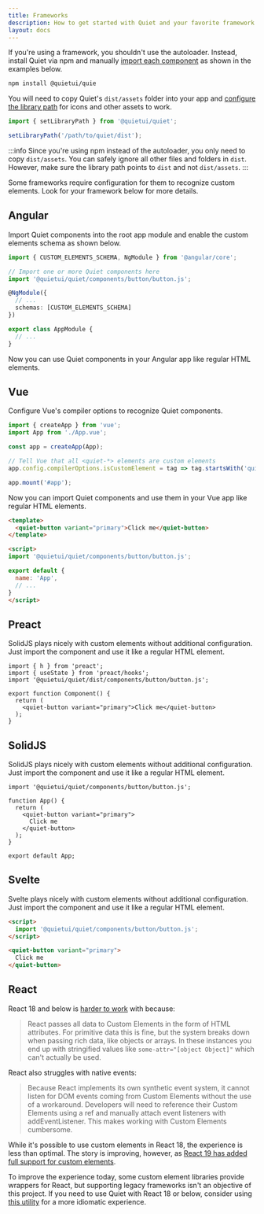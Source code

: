 ```yaml
---
title: Frameworks
description: How to get started with Quiet and your favorite framework.
layout: docs
---
```


If you're using a framework, you shouldn't use the autoloader. Instead, install Quiet via npm and manually [import each component](/docs/#manually-importing) as shown in the examples below.

```sh
npm install @quietui/quie
```

You will need to copy Quiet's `dist/assets` folder into your app and [configure the library path](/docs/#setting-the-library-path) for icons and other assets to work.

```js
import { setLibraryPath } from '@quietui/quiet';

setLibraryPath('/path/to/quiet/dist');
```

:::info
Since you're using npm instead of the autoloader, you only need to copy `dist/assets`. You can safely ignore all other files and folders in `dist`. However, make sure the library path points to `dist` and not `dist/assets`.
:::

Some frameworks require configuration for them to recognize custom elements. Look for your framework below for more details.

## Angular

Import Quiet components into the root app module and enable the custom elements schema as shown below.

```ts
import { CUSTOM_ELEMENTS_SCHEMA, NgModule } from '@angular/core';

// Import one or more Quiet components here
import '@quietui/quiet/components/button/button.js';

@NgModule({
  // ...
  schemas: [CUSTOM_ELEMENTS_SCHEMA]
})

export class AppModule {
  // ...
}
```

Now you can use Quiet components in your Angular app like regular HTML elements.

## Vue

Configure Vue's compiler options to recognize Quiet components.

```ts
import { createApp } from 'vue';
import App from './App.vue';

const app = createApp(App);

// Tell Vue that all <quiet-*> elements are custom elements
app.config.compilerOptions.isCustomElement = tag => tag.startsWith('quiet-');

app.mount('#app');
```

Now you can import Quiet components and use them in your Vue app like regular HTML elements.

```html
<template>
  <quiet-button variant="primary">Click me</quiet-button>
</template>

<script>
import '@quietui/quiet/components/button/button.js';

export default {
  name: 'App',
  // ...
}
</script>
```

## Preact

SolidJS plays nicely with custom elements without additional configuration. Just import the component and use it like a regular HTML element.

```tsx
import { h } from 'preact';
import { useState } from 'preact/hooks';
import '@quietui/quiet/dist/components/button/button.js';

export function Component() {
  return (
    <quiet-button variant="primary">Click me</quiet-button>
  );
}
```

## SolidJS

SolidJS plays nicely with custom elements without additional configuration. Just import the component and use it like a regular HTML element.

```tsx
import '@quietui/quiet/components/button/button.js';

function App() {
  return (
    <quiet-button variant="primary">
      Click me
    </quiet-button>
  );
}

export default App;
```

## Svelte

Svelte plays nicely with custom elements without additional configuration. Just import the component and use it like a regular HTML element.

```html
<script>
  import '@quietui/quiet/components/button/button.js';
</script>

<quiet-button variant="primary">
  Click me
</quiet-button>
```

## React

React 18 and below is [harder to work](https://custom-elements-everywhere.com/#react) with because:

> React passes all data to Custom Elements in the form of HTML attributes. For primitive data this is fine, but the system breaks down when passing rich data, like objects or arrays. In these instances you end up with stringified values like `some-attr="[object Object]"` which can't actually be used.

React also struggles with native events:

> Because React implements its own synthetic event system, it cannot listen for DOM events coming from Custom Elements without the use of a workaround. Developers will need to reference their Custom Elements using a ref and manually attach event listeners with addEventListener. This makes working with Custom Elements cumbersome.

While it's possible to use custom elements in React 18, the experience is less than optimal. The story is improving, however, as [React 19 has added full support for custom elements](https://react.dev/blog/2024/04/25/react-19#support-for-custom-elements).

To improve the experience today, some custom element libraries provide wrappers for React, but supporting legacy frameworks isn't an objective of this project. If you need to use Quiet with React 18 or below, consider using [this utility](https://www.npmjs.com/package/@lit-labs/react) for a more idiomatic experience.
